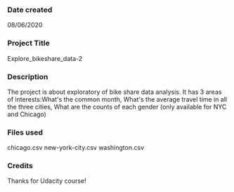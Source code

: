 ### Date created
08/06/2020

### Project Title
Explore_bikeshare_data-2

### Description
The project is about exploratory of bike share data analysis.
It has 3 areas of interests:What's the common month, What's the average travel time in all the three cities,
What are the counts of each gender (only available for NYC and Chicago)

### Files used
chicago.csv
new-york-city.csv
washington.csv

### Credits
Thanks for Udacity course!
